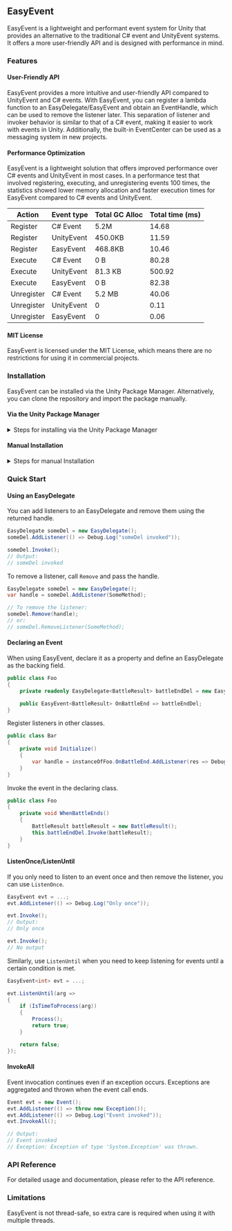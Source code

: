 ## EasyEvent

EasyEvent is a lightweight and performant event system for Unity that provides an alternative to the traditional C# event and UnityEvent systems. It offers a more user-friendly API and is designed with performance in mind.

### Features

#### User-Friendly API

EasyEvent provides a more intuitive and user-friendly API compared to UnityEvent and C# events. With EasyEvent, you can register a lambda function to an EasyDelegate/EasyEvent and obtain an EventHandle, which can be used to remove the listener later. This separation of listener and invoker behavior is similar to that of a C# event, making it easier to work with events in Unity. Additionally, the built-in EventCenter can be used as a messaging system in new projects.

#### Performance Optimization

EasyEvent is a lightweight solution that offers improved performance over C# events and UnityEvent in most cases. In a performance test that involved registering, executing, and unregistering events 100 times, the statistics showed lower memory allocation and faster execution times for EasyEvent compared to C# events and UnityEvent.

| Action | Event type | Total GC Alloc | Total time (ms) |
| --- | --- | --- | --- |
| Register | C# Event | 5.2M | 14.68 |
| Register | UnityEvent | 450.0KB | 11.59 |
| Register | EasyEvent    | 468.8KB | 10.46 |
| Execute | C# Event | 0 B | 80.28 |
| Execute | UnityEvent | 81.3 KB | 500.92 |
| Execute | EasyEvent    | 0 B | 82.38 |
| Unregister | C# Event | 5.2 MB | 40.06 |
| Unregister | UnityEvent | 0 | 0.11 |
| Unregister | EasyEvent    | 0 | 0.06 |

#### MIT License

EasyEvent is licensed under the MIT License, which means there are no restrictions for using it in commercial projects.

### Installation

EasyEvent can be installed via the Unity Package Manager. Alternatively, you can clone the repository and import the package manually.

####  Via the Unity Package Manager

<details><summary>Steps for installing via the Unity Package Manager</summary>

- Open the Unity Package Manager from the Window menu.

- Click the + button in the top left corner and select "Add package from git URL".

- Enter the following URL: `https://github.com/aillieo/EasyEvent.git#upm`

- Click the "Add" button to add the package to your project.</details>

#### Manual Installation

<details><summary>Steps for manual Installation</summary>

- Clone the repository to your local machine.

- Open your Unity project and navigate to the "Packages" folder.

- Drag the "EasyEvent" folder from the cloned repository into the "Packages" folder.

- Unity will import the package automatically.</details>

### Quick Start

#### Using an EasyDelegate

You can add listeners to an EasyDelegate and remove them using the returned handle.

```C#
EasyDelegate someDel = new EasyDelegate();
someDel.AddListener(() => Debug.Log("someDel invoked"));

someDel.Invoke();
// Output:
// someDel invoked
```

To remove a listener, call `Remove` and pass the handle.

```C#
EasyDelegate someDel = new EasyDelegate();
var handle = someDel.AddListener(SomeMethod);

// To remove the listener:
someDel.Remove(handle);
// or:
// someDel.RemoveListener(SomeMethod);
```

#### Declaring an Event

When using EasyEvent, declare it as a property and define an EasyDelegate as the backing field.

```C#
public class Foo
{
    private readonly EasyDelegate<BattleResult> battleEndDel = new EasyDelegate<BattleResult>();

    public EasyEvent<BattleResult> OnBattleEnd => battleEndDel;
}
```

Register listeners in other classes.

```C#
public class Bar
{
    private void Initialize()
    {
        var handle = instanceOfFoo.OnBattleEnd.AddListener(res => Debug.Log("Battle ended"));
    }
}
```

Invoke the event in the declaring class.

```C#
public class Foo
{
    private void WhenBattleEnds()
    {
        BattleResult battleResult = new BattleResult();
        this.battleEndDel.Invoke(battleResult);    
    }
}
```

#### ListenOnce/ListenUntil

If you only need to listen to an event once and then remove the listener, you can use `ListenOnce`.

```C#
EasyEvent evt = ...;
evt.AddListener(() => Debug.Log("Only once"));

evt.Invoke();
// Output:
// Only once

evt.Invoke();
// No output
```

Similarly, use `ListenUntil` when you need to keep listening for events until a certain condition is met.

```C#
EasyEvent<int> evt = ...;

evt.ListenUntil(arg =>
{
    if (IsTimeToProcess(arg))
    {
        Process();
        return true;
    }

    return false;
});
```

#### InvokeAll

Event invocation continues even if an exception occurs. Exceptions are aggregated and thrown when the event call ends.

```C#
Event evt = new Event();
evt.AddListener(() => throw new Exception());
evt.AddListener(() => Debug.Log("Event invoked"));
evt.InvokeAll();

// Output:
// Event invoked
// Exception: Exception of type 'System.Exception' was thrown.
```

### API Reference

For detailed usage and documentation, please refer to the API reference.

### Limitations

EasyEvent is not thread-safe, so extra care is required when using it with multiple threads.